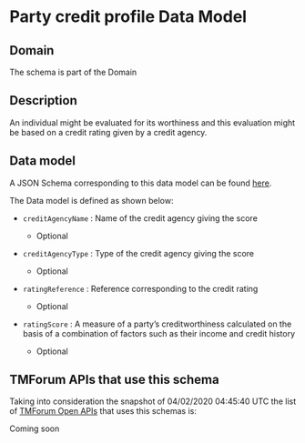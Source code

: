 # Party credit profile Data Model

## Domain

The  schema is part of the  Domain

## Description

An individual might be evaluated for its worthiness and this evaluation might be based on a credit rating given by a credit agency.

## Data model

A JSON Schema corresponding to this data model can be found
[here](https://github.com/tmforum-rand/schemas/blob/candidates/EngagedParty/PartyCreditProfile.schema.json).

The Data model is defined as shown below:
- `creditAgencyName` : Name of the credit agency giving the score

  - Optional

- `creditAgencyType` : Type of the credit agency giving the score

  - Optional

- `ratingReference` : Reference corresponding to the credit rating

  - Optional

- `ratingScore` : A measure of a party’s creditworthiness calculated on the basis of a combination of factors such as their income and credit history

  - Optional





## TMForum APIs that use this schema

Taking into consideration the snapshot of 04/02/2020 04:45:40 UTC the list of [TMForum Open APIs](https://www.tmforum.org/open-apis/) that uses this schemas is:

Coming soon